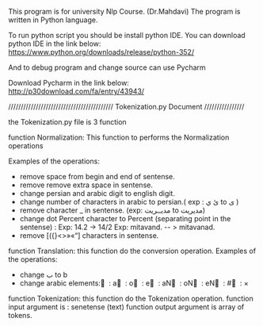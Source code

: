 This program is for university Nlp Course. (Dr.Mahdavi)
The program is written in Python language.

To run python script you should be install python IDE.
You can download python IDE in the link below:
https://www.python.org/downloads/release/python-352/

And to debug program and change source can use Pycharm

Download Pycharm in the link below:
http://p30download.com/fa/entry/43943/

////////////////////////////////////////// Tokenization.py Document ////////////////

the Tokenization.py file is 3 function

function Normalization:
This function to performs the Normalization operations

Examples of the operations:

* remove space from begin and end of sentense.
* remove remove extra space in sentense.
* change persian and arabic digit to english digit.
* change number of characters in arabic to persian.( exp : ئ ي   to ی )
* remove character _ in sentense. (exp: مدیــریت to  مدیریت)
* change dot Percent character to Percent (separating point in the sentense) :
    Exp:  14.2  ->  14/2
	Exp:  mitavand.  -- >  mitavanad.
* remove [({}<>»«“] characters in sentense.

function Translation:
this function do the conversion operation.
Examples of the operations:

* change  ب  to b
* change arabic elements:
  َ  : a 
  ُ  : o
  ِ  : e
  ً  : aN
  ٌ  : oN
  ٍ  : eN
  ّ  : #
  ْ  : ×
  
function Tokenization:
this function do the Tokenization operation.
function input argument is : senetense (text)
function output argument is array of tokens.

   

